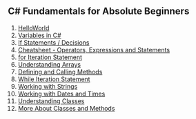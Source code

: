 <h2>C# Fundamentals for Absolute Beginners</h2>
<ol>
<li> <a href="https://github.com/mahreenq/CSharpTutorial/blob/HelloWorld/HelloWorld/Program.cs">HelloWorld </a> </li>
<li> <a href="https://github.com/mahreenq/CSharpTutorial/blob/Variables/HelloWorld/Program.cs">Variables in C# </a> </li>
<li> <a href="https://github.com/mahreenq/CSharpTutorial/blob/ifStatements/HelloWorld/Program.cs">If Statements / Decisions </a> </li>
<li> <a href="https://github.com/mahreenq/CSharpTutorial/blob/assessment/HelloWorld/Program.cs">Cheatsheet - Operators, Expressions and Statements </a> </li>
<li> <a href="https://github.com/mahreenq/CSharpTutorial/blob/iteration/HelloWorld/Program.cs">for Iteration Statement </a> </li>
<li> <a href="https://github.com/mahreenq/CSharpTutorial/blob/arrays/HelloWorld/Program.cs">Understanding Arrays </a> </li>
<li> <a href="https://github.com/mahreenq/CSharpTutorial/blob/methods/HelloWorld/Program.cs">Defining and Calling Methods </a> </li>
<li> <a href="https://github.com/mahreenq/CSharpTutorial/blob/while/HelloWorld/Program.cs">While Iteration Statement </a> </li>
<li> <a href="https://github.com/mahreenq/CSharpTutorial/blob/strings/HelloWorld/Program.cs">Working with Strings </a> </li>
<li> <a href="https://github.com/mahreenq/CSharpTutorial/blob/dateTime/HelloWorld/Program.cs">Working with Dates and Times </a> </li>
<li> <a href="https://github.com/mahreenq/CSharpTutorial/blob/classes/HelloWorld/Program.cs">Understanding Classes </a> </li>
<li> <a href="https://github.com/mahreenq/CSharpTutorial/blob/classes2/HelloWorld/Program.cs">More About Classes and Methods </a> </li>
</ol>
